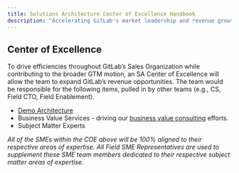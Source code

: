 ```yaml
---
title: Solutions Architecture Center of Excellence Handbook
description: "Accelerating GitLab's market leadership and revenue growth by delivering specialized expertise at scale through Subject Matter Expertise, Demo Architecture, and Business Value services."
---
```


## Center of Excellence

To drive efficiencies throughout GitLab’s Sales Organization while contributing to the broader GTM motion, an SA Center of Excellence will allow the team to expand GitLab’s revenue 
opportunities.  The team would be responsible for the following items, pulled in by other teams (e.g., CS, Field CTO, Field Enablement).

- [Demo Architecture](./demo-architecture/)
- Business Value Services - driving our [business value consulting](../sa-practices/business-value-consulting/) efforts.
- Subject Matter Experts

_All of the SMEs within the COE above will be 100% aligned to their respective areas of expertise. All Field SME Representatives are used to supplement these SME team members dedicated to their 
respective subject matter areas of expertise._

